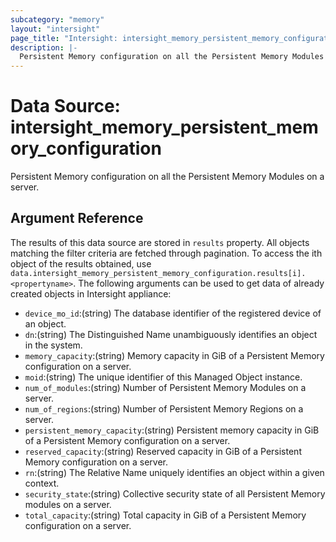 ```yaml
---
subcategory: "memory"
layout: "intersight"
page_title: "Intersight: intersight_memory_persistent_memory_configuration"
description: |-
  Persistent Memory configuration on all the Persistent Memory Modules on a server.
---
```


# Data Source: intersight_memory_persistent_memory_configuration
Persistent Memory configuration on all the Persistent Memory Modules on a server.
## Argument Reference
The results of this data source are stored in `results` property.
All objects matching the filter criteria are fetched through pagination.
To access the ith object of the results obtained, use `data.intersight_memory_persistent_memory_configuration.results[i].<propertyname>`.
The following arguments can be used to get data of already created objects in Intersight appliance:
* `device_mo_id`:(string) The database identifier of the registered device of an object. 
* `dn`:(string) The Distinguished Name unambiguously identifies an object in the system. 
* `memory_capacity`:(string) Memory capacity in GiB of a Persistent Memory configuration on a server. 
* `moid`:(string) The unique identifier of this Managed Object instance. 
* `num_of_modules`:(string) Number of Persistent Memory Modules on a server. 
* `num_of_regions`:(string) Number of Persistent Memory Regions on a server. 
* `persistent_memory_capacity`:(string) Persistent memory capacity in GiB of a Persistent Memory configuration on a server. 
* `reserved_capacity`:(string) Reserved capacity in GiB of a Persistent Memory configuration on a server. 
* `rn`:(string) The Relative Name uniquely identifies an object within a given context. 
* `security_state`:(string) Collective security state of all Persistent Memory modules on a server. 
* `total_capacity`:(string) Total capacity in GiB of a Persistent Memory configuration on a server. 
 